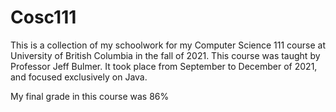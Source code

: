 # Cosc111
This is a collection of my schoolwork for my Computer Science 111 course at University of British Columbia in the fall of 2021.
This course was taught by Professor Jeff Bulmer. It took place from September to December of 2021, and focused exclusively on Java.

My final grade in this course was 86%
